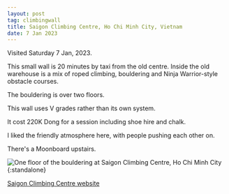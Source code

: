 ```yaml
---
layout: post
tag: climbingwall
title: Saigon Climbing Centre, Ho Chi Minh City, Vietnam
date: 7 Jan 2023
---
```


Visited Saturday 7 Jan, 2023.

This small wall is 20 minutes by taxi from the old centre. Inside the old warehouse is a mix of roped climbing, bouldering and Ninja Warrior-style obstacle courses.

The bouldering is over two floors.

This wall uses V grades rather than its own system.

It cost 220K Dong for a session including shoe hire and chalk.

I liked the friendly atmosphere here, with people pushing each other on.

There's a Moonboard upstairs.

![One floor of the bouldering at Saigon Climbing Centre, Ho Chi Minh City](/images/saigon-climbing-centre.jpeg){:standalone}

[Saigon Climbing Centre website](https://saigonclimbing.com/)
